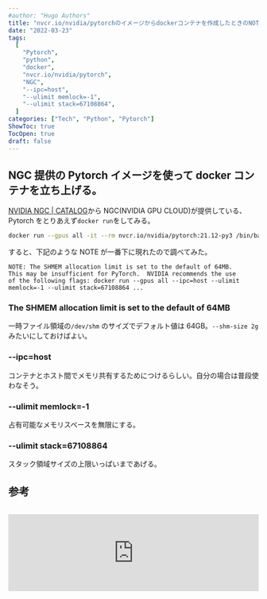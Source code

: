 ```yaml
---
#author: "Hugo Authors"
title: "nvcr.io/nvidia/pytorchのイメージからdockerコンテナを作成したときのNOTE"
date: "2022-03-23"
tags:
  [
    "Pytorch",
    "python",
    "docker",
    "nvcr.io/nvidia/pytorch",
    "NGC",
    "--ipc=host",
    "--ulimit memlock=-1",
    "--ulimit stack=67108864",
  ]
categories: ["Tech", "Python", "Pytorch"]
ShowToc: true
TocOpen: true
draft: false
---
```


## NGC 提供の Pytorch イメージを使って docker コンテナを立ち上げる。

[NVIDIA NGC | CATALOG](https://catalog.ngc.nvidia.com/orgs/nvidia/containers/pytorch)から NGC(NVIDIA GPU CLOUD)が提供している、Pytorch をとりあえず`docker run`をしてみる。

```bash
docker run --gpus all -it --rm nvcr.io/nvidia/pytorch:21.12-py3 /bin/bash
```

すると、下記のような NOTE が一番下に現れたので調べてみた。

```
NOTE: The SHMEM allocation limit is set to the default of 64MB.
This may be insufficient for PyTorch.  NVIDIA recommends the use
of the following flags: docker run --gpus all --ipc=host --ulimit
memlock=-1 --ulimit stack=67108864 ...
```

### The SHMEM allocation limit is set to the default of 64MB

一時ファイル領域の`/dev/shm` のサイズでデフォルト値は 64GB。`--shm-size 2g` みたいにしておけばよい。

### --ipc=host

コンテナとホスト間でメモリ共有するためにつけるらしい。自分の場合は普段使わなそう。

### --ulimit memlock=-1

占有可能なメモリスペースを無限にする。

### --ulimit stack=67108864

スタック領域サイズの上限いっぱいまであげる。

## 参考

<iframe class="hatenablogcard" style="width:100%;height:155px;margin:15px 0;max-width:560px;" title="Docs » Engine リファレンス » コマンドライン・リファレンス » run" src="https://hatenablog-parts.com/embed?url=http://docs.docker.jp/v19.03/engine/reference/commandline/run.html" frameborder="0" scrolling="no"></iframe>
